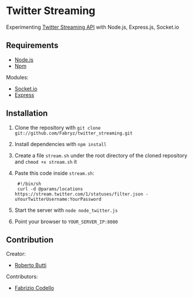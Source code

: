 Twitter Streaming
======

Experimenting [Twitter Streaming API](https://dev.twitter.com/docs/streaming-api/methods) with Node.js, Express.js, Socket.io

Requirements
------------

* [Node.js](http://nodejs.org/)
* [Npm](http://npmjs.org/)

Modules:

* [Socket.io](http://socket.io/)
* [Express](http://expressjs.com/)

Installation
----------

1. Clone the repository with ``git clone git://github.com/Fabryz/twitter_streaming.git``
2. Install dependencies with ``npm install``
3. Create a file ``stream.sh`` under the root directory of the cloned repository and ``chmod +x stream.sh`` it
4. Paste this code inside ``stream.sh``:

        #!/bin/sh
        curl -d @params/locations https://stream.twitter.com/1/statuses/filter.json -uYourTwitterUsername:YourPassword

5. Start the server with ``node node_twitter.js``
6. Point your browser to ``YOUR_SERVER_IP:8080``

Contribution
-------

Creator:

* [Roberto Butti](https://github.com/roberto-butti)

Contributors:

* [Fabrizio Codello](https://github.com/Fabryz)
